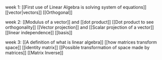 week 1:
[[First use of Linear Algebra is solving system of equations]]
[[vector|vectors]]
[[Orthogonal]]

week 2:
[[Modulus of a vector]] and [[dot product]]
[[Dot product to see orthogonality]]
[[Vector projection]] and [[Scalar projection of a vector]]
[[linear independence]]
[[basis]]

week 3:
[[A definition of what is linear algebra]]
[[how matrices transform space]]
[[identity matrix]]
[[Possible transformation of space made by matrices]]
[[Matrix Inverse]]